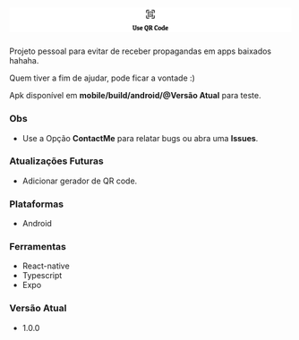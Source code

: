 # ![Use QR Code!](/images/use-qr-code.png "Use QR Code") 

Projeto pessoal para evitar de receber propagandas em apps baixados hahaha.

Quem tiver a fim de ajudar, pode ficar a vontade :)

Apk disponível em **mobile/build/android/@Versão Atual** para teste.

### Obs
- Use a Opção **ContactMe** para relatar bugs ou abra uma **Issues**.

### Atualizações Futuras
- Adicionar gerador de QR code.

### Plataformas
- Android

### Ferramentas
- React-native
- Typescript
- Expo

### Versão Atual
- 1.0.0